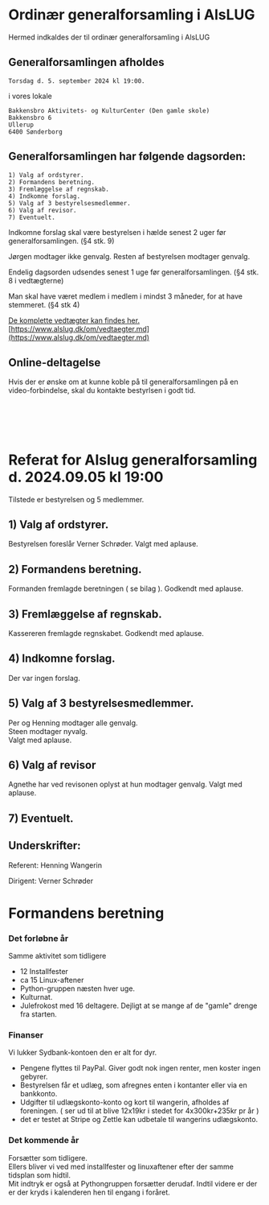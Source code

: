 # Ordinær generalforsamling i AlsLUG

Hermed indkaldes der til ordinær generalforsamling i AlsLUG

## Generalforsamlingen afholdes
    Torsdag d. 5. september 2024 kl 19:00.

i vores lokale

    Bakkensbro Aktivitets- og KulturCenter (Den gamle skole)
    Bakkensbro 6
    Ullerup
    6400 Sønderborg

## Generalforsamlingen har følgende dagsorden:

    1) Valg af ordstyrer.
    2) Formandens beretning.
    3) Fremlæggelse af regnskab.
    4) Indkomne forslag.
    5) Valg af 3 bestyrelsesmedlemmer.
    6) Valg af revisor.
    7) Eventuelt.

Indkomne forslag skal være bestyrelsen i hælde senest 2 uger før generalforsamlingen. (§4 stk. 9)

Jørgen modtager ikke genvalg.
Resten af bestyrelsen modtager genvalg.

Endelig dagsorden udsendes senest 1 uge før generalforsamlingen. (§4 stk. 8 i vedtægterne)

Man skal have været medlem i medlem i mindst 3 måneder, for at have stemmeret. (§4 stk 4)

[De komplette vedtægter kan findes her.](https://www.alslug.dk/om/vedtaegter.md)\
[https://www.alslug.dk/om/vedtaegter.md](https://www.alslug.dk/om/vedtaegter.md)

## Online-deltagelse
Hvis der er ønske om at kunne koble på til generalforsamlingen på en video-forbindelse, skal du kontakte bestyrlsen i godt tid.


# &nbsp;
# Referat for Alslug generalforsamling d. 2024.09.05 kl 19:00

Tilstede er bestyrelsen og 5 medlemmer.

## 1) Valg af ordstyrer.
Bestyrelsen foreslår Verner Schrøder. Valgt med aplause.

## 2) Formandens beretning.
Formanden fremlagde beretningen ( se bilag ). Godkendt med aplause.

## 3) Fremlæggelse af regnskab.
Kassereren fremlagde regnskabet. Godkendt med aplause.

## 4) Indkomne forslag.
Der var ingen forslag.

## 5) Valg af 3 bestyrelsesmedlemmer.
Per og Henning modtager alle genvalg.\
Steen modtager nyvalg.\
Valgt med aplause.

## 6) Valg af revisor
Agnethe har ved revisonen oplyst at hun modtager genvalg. Valgt med aplause.

## 7) Eventuelt.


## Underskrifter:

Referent: Henning Wangerin

Dirigent: Verner Schrøder


# Formandens beretning
### Det forløbne år
Samme aktivitet som tidligere

* 12 Installfester
* ca 15 Linux-aftener
* Python-gruppen næsten hver uge.
* Kulturnat.
* Julefrokost med 16 deltagere. Dejligt at se mange af de "gamle" drenge fra starten.

### Finanser
Vi lukker Sydbank-kontoen den er alt for dyr. 

* Pengene flyttes til PayPal. Giver godt nok ingen renter, men koster ingen gebyrer.
* Bestyrelsen får et udlæg, som afregnes enten i kontanter eller via en bankkonto.
* Udgifter til udlægskonto-konto og kort til wangerin, afholdes af foreningen. ( ser ud til at blive 12x19kr i stedet for 4x300kr+235kr pr år )
* det er testet at Stripe og Zettle kan udbetale til wangerins udlægskonto.

### Det kommende år
Forsætter som tidligere.\
Ellers bliver vi ved med installfester og linuxaftener efter der samme tidsplan som hidtil.\
Mit indtryk er også at Pythongruppen forsætter derudaf. Indtil videre er der er der kryds i kalenderen hen til engang i foråret.
